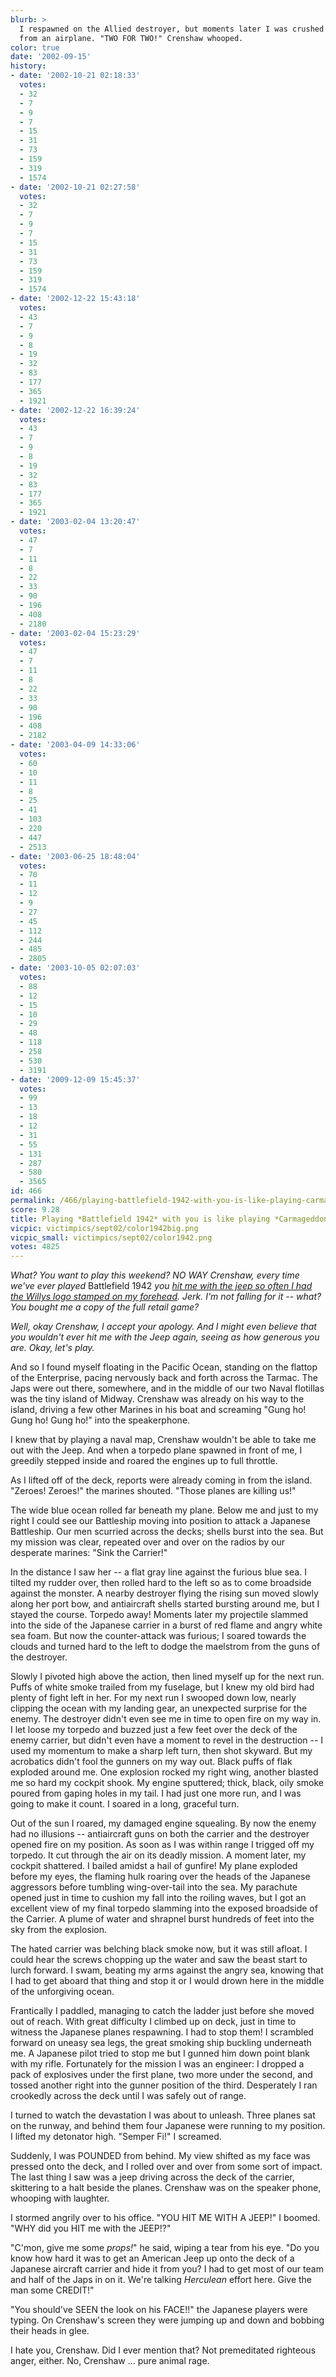 ```yaml
---
blurb: >
  I respawned on the Allied destroyer, but moments later I was crushed by a Jeep dropped
  from an airplane. "TWO FOR TWO!" Crenshaw whooped.
color: true
date: '2002-09-15'
history:
- date: '2002-10-21 02:18:33'
  votes:
  - 32
  - 7
  - 9
  - 7
  - 15
  - 31
  - 73
  - 159
  - 319
  - 1574
- date: '2002-10-21 02:27:58'
  votes:
  - 32
  - 7
  - 9
  - 7
  - 15
  - 31
  - 73
  - 159
  - 319
  - 1574
- date: '2002-12-22 15:43:18'
  votes:
  - 43
  - 7
  - 9
  - 8
  - 19
  - 32
  - 83
  - 177
  - 365
  - 1921
- date: '2002-12-22 16:39:24'
  votes:
  - 43
  - 7
  - 9
  - 8
  - 19
  - 32
  - 83
  - 177
  - 365
  - 1921
- date: '2003-02-04 13:20:47'
  votes:
  - 47
  - 7
  - 11
  - 8
  - 22
  - 33
  - 90
  - 196
  - 408
  - 2180
- date: '2003-02-04 15:23:29'
  votes:
  - 47
  - 7
  - 11
  - 8
  - 22
  - 33
  - 90
  - 196
  - 408
  - 2182
- date: '2003-04-09 14:33:06'
  votes:
  - 60
  - 10
  - 11
  - 8
  - 25
  - 41
  - 103
  - 220
  - 447
  - 2513
- date: '2003-06-25 18:48:04'
  votes:
  - 70
  - 11
  - 12
  - 9
  - 27
  - 45
  - 112
  - 244
  - 485
  - 2805
- date: '2003-10-05 02:07:03'
  votes:
  - 88
  - 12
  - 15
  - 10
  - 29
  - 48
  - 118
  - 258
  - 530
  - 3191
- date: '2009-12-09 15:45:37'
  votes:
  - 99
  - 13
  - 18
  - 12
  - 31
  - 55
  - 131
  - 287
  - 580
  - 3565
id: 466
permalink: /466/playing-battlefield-1942-with-you-is-like-playing-carmageddon/
score: 9.28
title: Playing *Battlefield 1942* with you is like playing *Carmageddon.*
vicpic: victimpics/sept02/color1942big.png
vicpic_small: victimpics/sept02/color1942.png
votes: 4825
---
```


*What? You want to play this weekend? NO WAY Crenshaw, every time we've
ever played* Battlefield 1942 *you [hit me with the jeep so often I had
the Willys logo stamped on my forehead](@/victim/458.md). Jerk. I'm
not falling for it -- what? You bought me a copy of the full retail
game?*

*Well, okay Crenshaw, I accept your apology. And I might even believe
that you wouldn't ever hit me with the Jeep again, seeing as how
generous you are. Okay, let's play.*

And so I found myself floating in the Pacific Ocean, standing on the
flattop of the Enterprise, pacing nervously back and forth across the
Tarmac. The Japs were out there, somewhere, and in the middle of our two
Naval flotillas was the tiny island of Midway. Crenshaw was already on
his way to the island, driving a few other Marines in his boat and
screaming "Gung ho! Gung ho! Gung ho!" into the speakerphone.

I knew that by playing a naval map, Crenshaw wouldn't be able to take me
out with the Jeep. And when a torpedo plane spawned in front of me, I
greedily stepped inside and roared the engines up to full throttle.

As I lifted off of the deck, reports were already coming in from the
island. "Zeroes! Zeroes!" the marines shouted. "Those planes are killing
us!"

The wide blue ocean rolled far beneath my plane. Below me and just to my
right I could see our Battleship moving into position to attack a
Japanese Battleship. Our men scurried across the decks; shells burst
into the sea. But my mission was clear, repeated over and over on the
radios by our desperate marines: "Sink the Carrier!"

In the distance I saw her -- a flat gray line against the furious blue
sea. I tilted my rudder over, then rolled hard to the left so as to come
broadside against the monster. A nearby destroyer flying the rising sun
moved slowly along her port bow, and antiaircraft shells started
bursting around me, but I stayed the course. Torpedo away! Moments later
my projectile slammed into the side of the Japanese carrier in a burst
of red flame and angry white sea foam. But now the counter-attack was
furious; I soared towards the clouds and turned hard to the left to
dodge the maelstrom from the guns of the destroyer.

Slowly I pivoted high above the action, then lined myself up for the
next run. Puffs of white smoke trailed from my fuselage, but I knew my
old bird had plenty of fight left in her. For my next run I swooped down
low, nearly clipping the ocean with my landing gear, an unexpected
surprise for the enemy. The destroyer didn't even see me in time to open
fire on my way in. I let loose my torpedo and buzzed just a few feet
over the deck of the enemy carrier, but didn't even have a moment to
revel in the destruction -- I used my momentum to make a sharp left
turn, then shot skyward. But my acrobatics didn't fool the gunners on my
way out. Black puffs of flak exploded around me. One explosion rocked my
right wing, another blasted me so hard my cockpit shook. My engine
sputtered; thick, black, oily smoke poured from gaping holes in my tail.
I had just one more run, and I was going to make it count. I soared in a
long, graceful turn.

Out of the sun I roared, my damaged engine squealing. By now the enemy
had no illusions -- antiaircraft guns on both the carrier and the
destroyer opened fire on my position. As soon as I was within range I
trigged off my torpedo. It cut through the air on its deadly mission. A
moment later, my cockpit shattered. I bailed amidst a hail of gunfire!
My plane exploded before my eyes, the flaming hulk roaring over the
heads of the Japanese aggressors before tumbling wing-over-tail into the
sea. My parachute opened just in time to cushion my fall into the
roiling waves, but I got an excellent view of my final torpedo slamming
into the exposed broadside of the Carrier. A plume of water and shrapnel
burst hundreds of feet into the sky from the explosion.

The hated carrier was belching black smoke now, but it was still afloat.
I could hear the screws chopping up the water and saw the beast start to
lurch forward. I swam, beating my arms against the angry sea, knowing
that I had to get aboard that thing and stop it or I would drown here in
the middle of the unforgiving ocean.

Frantically I paddled, managing to catch the ladder just before she
moved out of reach. With great difficulty I climbed up on deck, just in
time to witness the Japanese planes respawning. I had to stop them! I
scrambled forward on uneasy sea legs, the great smoking ship buckling
underneath me. A Japanese pilot tried to stop me but I gunned him down
point blank with my rifle. Fortunately for the mission I was an
engineer: I dropped a pack of explosives under the first plane, two more
under the second, and tossed another right into the gunner position of
the third. Desperately I ran crookedly across the deck until I was
safely out of range.

I turned to watch the devastation I was about to unleash. Three planes
sat on the runway, and behind them four Japanese were running to my
position. I lifted my detonator high. "Semper Fi!" I screamed.

Suddenly, I was POUNDED from behind. My view shifted as my face was
pressed onto the deck, and I rolled over and over from some sort of
impact. The last thing I saw was a jeep driving across the deck of the
carrier, skittering to a halt beside the planes. Crenshaw was on the
speaker phone, whooping with laughter.

I stormed angrily over to his office. "YOU HIT ME WITH A JEEP!" I
boomed. "WHY did you HIT me with the JEEP!?"

"C'mon, give me some *props!*" he said, wiping a tear from his eye. "Do
you know how hard it was to get an American Jeep up onto the deck of a
Japanese aircraft carrier and hide it from you? I had to get most of our
team and half of the Japs in on it. We're talking *Herculean* effort
here. Give the man some CREDIT!"

"You should've SEEN the look on his FACE!!" the Japanese players were
typing. On Crenshaw's screen they were jumping up and down and bobbing
their heads in glee.

I hate you, Crenshaw. Did I ever mention that? Not premeditated
righteous anger, either. No, Crenshaw ... pure animal rage.